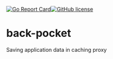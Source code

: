 [![Go Report Card](https://goreportcard.com/badge/github.com/bobrofon/back-pocket)](https://goreportcard.com/report/github.com/bobrofon/back-pocket)[![GitHub license](https://img.shields.io/github/license/bobrofon/back-pocket.svg)](https://github.com/bobrofon/back-pocket/blob/master/LICENSE.md)
# back-pocket
Saving application data in caching proxy
